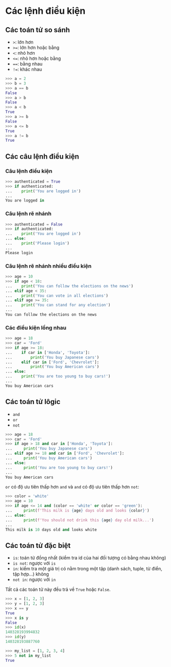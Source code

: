 # Các lệnh điều kiện

## Các toán tử so sánh

- `>`: lớn hơn
- `>=`: lớn hơn hoặc bằng
- `<`: nhỏ hơn
- `<=`: nhỏ hơn hoặc bằng
- `==`: bằng nhau
- `!=`: khác nhau

```python
>>> a = 2
>>> b = 3
>>> a == b
False
>>> a > b
False
>>> a < b
True
>>> a >= b
False
>>> a <= b
True
>>> a != b
True
```

## Các câu lệnh điều kiện

### Câu lệnh điều kiện
```python
>>> authenticated = True
>>> if authenticated:
...    print('You are logged in')
...
You are logged in
```

### Câu lệnh rẽ nhánh

```python
>>> authenticated = False
>>> if authenticated:
...    print('You are logged in')
... else:
...    print('Please login')
...
Please login
```

### Câu lệnh rẽ nhánh nhiều điều kiện

```python
>>> age = 10
>>> if age < 18:
...    print('You can follow the elections on the news')
... elif age < 35:
...    print('You can vote in all elections')
... elif age >= 35:
...    print('You can stand for any election')
...
You can follow the elections on the news
```

### Các điều kiện lồng nhau

```python
>>> age = 18
>>> car = 'Ford'
>>> if age >= 18:
...    if car in ['Honda', 'Toyota']:
...        print('You buy Japanese cars')
...    elif car in ['Ford', 'Chevrolet']:
...        print('You buy American cars')
... else:
...    print('You are too young to buy cars!')
...
You buy American cars
```

## Các toán tử lôgic

- `and`
- `or`
- `not`

```python
>>> age = 18
>>> car = 'Ford'
>>> if age > 18 and car in ['Honda', 'Toyota']:
...     print('You buy Japanese cars')
... elif age >= 18 and car in ['Ford', 'Chevrolet']:
...     print('You buy American cars')
... else:
...     print('You are too young to buy cars!')
...
You buy American cars
```

`or` có độ ưu tiên thấp hơn `and` và `and` có độ ưu tiên thấp hơn `not`:

```python
>>> color = 'white'
>>> age = 10
>>> if age <= 14 and (color == 'white' or color == 'green'):
...     print(f'This milk is {age} days old and looks {color}')
... else:
...     print(f'You should not drink this {age} day old milk...')
...
This milk is 10 days old and looks white
```

## Các toán tử đặc biệt

- `is`: toán tử đồng nhất (kiểm tra id của hai đối tượng có bằng nhau không)
- `is not`: ngược với `is`
- `in`: kiểm tra một giá trị có nằm trong một tập (danh sách, tuple, từ điển, tập hợp...) không
- `not in`: ngược với `in`

Tất cả các toán tử này đều trả về `True` hoặc `False`.

```python
>>> x = [1, 2, 3]
>>> y = [1, 2, 3]
>>> x == y
True
>>> x is y
False
>>> id(x)
140328193994832
>>> id(y)
140328193887760
```

```python
>>> my_list = [1, 2, 3, 4]
>>> 5 not in my_list
True
```
